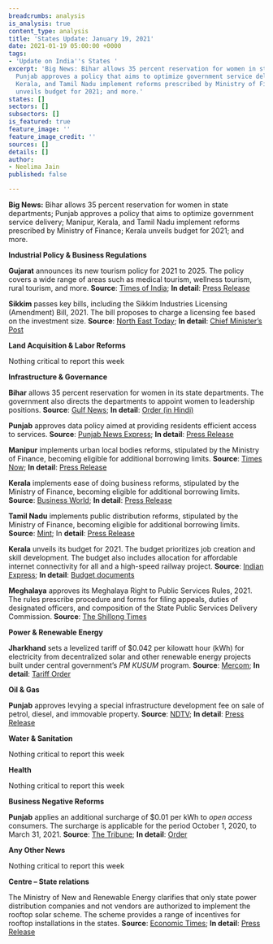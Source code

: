 ```yaml
---
breadcrumbs: analysis
is_analysis: true
content_type: analysis
title: 'States Update: January 19, 2021'
date: 2021-01-19 05:00:00 +0000
tags:
- 'Update on India''s States '
excerpt: 'Big News: Bihar allows 35 percent reservation for women in state departments;
  Punjab approves a policy that aims to optimize government service delivery; Manipur,
  Kerala, and Tamil Nadu implement reforms prescribed by Ministry of Finance; Kerala
  unveils budget for 2021; and more.'
states: []
sectors: []
subsectors: []
is_featured: true
feature_image: ''
feature_image_credit: ''
sources: []
details: []
author:
- Neelima Jain
published: false

---
```

**Big News:** Bihar allows 35 percent reservation for women in state departments; Punjab approves a policy that aims to optimize government service delivery; Manipur, Kerala, and Tamil Nadu implement reforms prescribed by Ministry of Finance; Kerala unveils budget for 2021; and more.

**Industrial Policy & Business Regulations**

**Gujarat** announces its new tourism policy for 2021 to 2025. The policy covers a wide range of areas such as medical tourism, wellness tourism, rural tourism, and more. **Source**: [Times of India](https://timesofindia.indiatimes.com/city/ahmedabad/new-tourism-policy-2021-25-announced-in-gujarat/articleshowprint/80233076.cms); **In detail**: [Press Release](https://cmogujarat.gov.in/en/chief-minister-announces-new-tourism-policy-2021-25/)

**Sikkim** passes key bills, including the Sikkim Industries Licensing (Amendment) Bill, 2021. The bill proposes to charge a licensing fee based on the investment size. **Source**: [North East Today](https://www.thenortheasttoday.com/current-affairs/states/sikkim/fourth-assembly-session-held-in-sikkim-key-bills-passed); **In detail**: [Chief Minister’s Post](https://www.facebook.com/cmpsgolay/posts/1591024897764690)

**Land Acquisition & Labor Reforms**

Nothing critical to report this week

**Infrastructure & Governance**

**Bihar** allows 35 percent reservation for women in its state departments. The government also directs the departments to appoint women to leadership positions. **Source**: [Gulf News](https://gulfnews.com/world/asia/india/bihar-government-reserves-35-of-posts-for-women-1.76528058); **In detail**: [Order (in Hindi)](https://state.bihar.gov.in/gad/cache/4/19-Jan-21/SHOW_DOCS/700.pdf)

**Punjab** approves data policy aimed at providing residents efficient access to services. **Source**: [Punjab News Express](https://www.punjabnewsexpress.com/punjab/news/punjab-okays-punjab-state-data-policy-aimed-at-optimal-use-of-data-for-governance-127882); **In detail**: [Press Release](http://diprpunjab.gov.in/?q=content/cabinet-okays-punjab-state-data-policy-aimed-optimal-use-data-governance)

**Manipur** implements urban local bodies reforms, stipulated by the Ministry of Finance, becoming eligible for additional borrowing limits. **Source**: [Times Now](https://www.timesnownews.com/business-economy/industry/article/manipur-becomes-4th-state-to-complete-ulb-reforms-additional-borrowing-permission-of-rs-75-crore-issued/706134); **In detail**: [Press Release](https://pib.gov.in/PressReleaseIframePage.aspx?PRID=1687861)

**Kerala** implements ease of doing business reforms, stipulated by the Ministry of Finance, becoming eligible for additional borrowing limits. **Source**: [Business World](http://www.businessworld.in/article/Kerala-becomes-8th-State-to-complete-ease-of-doing-business-reforms/13-01-2021-365190/); **In detail**: [Press Release](https://pib.gov.in/Pressreleaseshare.aspx?PRID=1688204)

**Tamil Nadu** implements public distribution reforms, stipulated by the Ministry of Finance, becoming eligible for additional borrowing limits. **Source**: [Mint](https://www.livemint.com/news/india/tamil-nadu-becomes-11th-state-to-complete-one-nation-one-ration-card-reform-11610712691749.html); In **detail**: [Press Release](https://pib.gov.in/PressReleasePage.aspx?PRID=1688786)

**Kerala** unveils its budget for 2021. The budget prioritizes job creation and skill development. The budget also includes allocation for affordable internet connectivity for all and a high-speed railway project. **Source**: [Indian Express](https://indianexpress.com/article/india/kerala-budget-2021-live-updates-thomas-isaac-ldf-government-pinarayi-vijayan/); **In detail**: [Budget documents](http://www.finance.kerala.gov.in/bdgtDcs.jsp?dVw)

**Meghalaya** approves its Meghalaya Right to Public Services Rules, 2021. The rules prescribe procedure and forms for filing appeals, duties of designated officers, and composition of the State Public Services Delivery Commission. **Source**: [The Shillong Times](https://theshillongtimes.com/2021/01/15/cabinet-clears-right-to-public-services-rules/)

**Power & Renewable Energy**

**Jharkhand** sets a levelized tariff of $0.042 per kilowatt hour (kWh) for electricity from decentralized solar and other renewable energy projects built under central government’s _PM KUSUM_ program. **Source**: [Mercom](https://mercomindia.com/jharkhand-sets-levelized-tariff/); **In detail**: [Tariff Order](http://jserc.org/pdf/tariff_order/2020_03_kusum.pdf)

**Oil & Gas**

**Punjab** approves levying a special infrastructure development fee on sale of petrol, diesel, and immovable property. **Source**: [NDTV](https://www.ndtv.com/india-news/punjab-imposes-special-infrastructure-development-fee-on-fuel-immovable-property-2351023); **In detail**: [Press Release](http://diprpunjab.gov.in/?q=content/cabinet-approves-levy-special-id-fee-petrol-diesel-rs025-litre-and-rs025-hundred-rupees)

**Water & Sanitation**

Nothing critical to report this week

**Health**

Nothing critical to report this week

**Business Negative Reforms**

**Punjab** applies an additional surcharge of $0.01 per kWh to _open access_ consumers. The surcharge is applicable for the period October 1, 2020, to March 31, 2021. **Source**: [The Tribune](https://www.tribuneindia.com/news/punjab/levy-on-open-access-power-consumers-up-199061); **In detail**: [Order](https://docs.pspcl.in/docs/cecommercial2120210108133148784.pdf)

**Any Other News**

Nothing critical to report this week

**Centre – State relations**

The Ministry of New and Renewable Energy clarifies that only state power distribution companies and not vendors are authorized to implement the rooftop solar scheme. The scheme provides a range of incentives for rooftop installations in the states. **Source**: [Economic Times](https://energy.economictimes.indiatimes.com/news/renewable/only-state-discoms-authorised-to-implement-rooftop-solar-scheme-mnre/80288116); **In detail**: [Press Release](https://pib.gov.in/PressReleasePage.aspx?PRID=1688826)